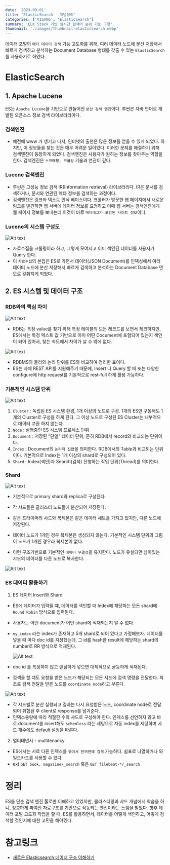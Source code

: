 ```yaml
---
date: '2023-09-01'
title: 'ElasticSearch - 개념정리'
categories: ['VISANG', 'ElasticSearch']
summary: 'ELK Stack 기반 실시간 검색어 순위 기능 구현'
thumbnail: './images/thumbnail-elasticsearch.webp'
---
```


데이터 포털의 `메타 데이터 검색` 기능 고도화를 위해, 여러 데이터 노드에 분산 저장해서 빠르게 검색하고 분석하는 Document Database 형태를 갖출 수 있는 `ElasticSearch`를 사용하기로 하였다.

# ElasticSearch

## 1. Apache Lucene

ES는 `Apache Lucene`을 기반으로 만들어진 `분산 검색 엔진`이다. 루씬은 자바 언어로 개발된 오픈소스 정보 검색 라이브러리이다.

### 검색엔진

- 예전에 www 가 생기고 나서, 인터넷의 출현은 많은 정보를 얻을 수 있게 되었다. 하지만, 이 정보들을 찾는 것은 매우 어려운 일이었다. 이러한 문제를 해결하기 위해 검색엔진이 등장하게 되었다. 검색엔진은 사용자가 원하는 정보를 찾아주는 역할을 한다. 검색엔진은 `스크래핑, 크롤링` 기술과 연관이 깊다.

### Lucene 검색엔진

- 루씬은 고성능 정보 검색 IR(Information retrieval) 라이브러리다. IR은 문서를 검색하거나, 문서와 연관된 메타 정보를 검색하는 과정이다.
- 검색엔진은 링크와 텍스트 인식 베이스이다. 크롤러가 방문한 웹 페이지에서 새로운 링크를 발견하면 웹 서버에 데이터 정보를 요청하고 이때 웹 서버는 검색엔진에게 웹 페이지 정보를 보내는데 이것이 바로 `메타태그가 포함된 사이트 정보`이다.

### Lucene의 시스템 구성도

![Alt text](image-7.png)

- 자료수집을 크롤링이라 하고, 그렇게 모여지고 이미 색인된 데이터를 사용자가 Query 한다.
- 이 `자료수집`의 본집은 ES로 가면서 데이터(JSON Document)를 인덱싱해서 여러 데이터 노드에 분산 저장해서 빠르게 검색하고 분석하는 Document Database 면모로 갖춰지게 되었다.

## 2. ES 시스템 및 데이터 구조

### RDB와의 핵심 차이

![Alt text](image-8.png)

- RDB는 특정 value를 찾기 위해 특정 테이블의 모든 레코드를 보면서 체크하지만, ES에서는 특정 텍스트 값 기반으로 이미 어떤 Document에 포함되어 있는지 색인이 되어 있어서, 찾는 속도에서 차이가 날 수 밖에 없다.

![Alt text](image-9.png)

- RDBMS의 물리와 논리 단위를 ES와 비교하여 정리한 표이다.
- ES는 자체 REST API를 지원해주기 때문에, Insert 나 Query 할 때 또는 다양한 configure에 http request를 기본적으로 rest-full 하게 활용 가능하다.

### 기본적인 시스템 단위

![Alt text](image-16.png)

1. `Cluster` : 독립된 ES 시스템 환경, 1개 이상의 노드로 구성. 1개의 ES만 구동해도 1개의 Cluster로 구성을 하게 된다. 그 이상 노드로 구성된 ES Cluster는 내부적으로 데이터 교환 하지 않는다.
2. `Node` : 실행중인 ES 시스템 프로세스 단위
3. `Document` : 저장된 "단일" 데이터 단위, 흔히 RDB에서 record와 비교되는 단위이다.
4. `Index` : Document의 `논리적 집합`을 의미한다. RDB에서의 Table과 비교되는 단위이다. 기본적으로 Index는 1개 이상의 shard로 구성되어 있다.
5. `Shard` : Index(색인)과 Search(검색) 진행하는 작업 단위(Thread)를 의미한다.

### Shard

![Alt text](image-17.png)

- 기본적으로 primary shard와 replica로 구성된다.
- 각 샤드들은 클러스터 노드들에 분산되어 저장된다.
- 같은 프라이머리 샤드와 복제본은 같은 데이터 세트를 가지고 있지만, 다른 노드에 저장된다.
- 데이터 노드가 1개인 경우 복제본은 생성되지 않는다. 기본적인 시스템 단위의 그림이 노드가 1개인 경우라 복제본이 없다.

- 이런 구조기반으로 기본적인 `데이터 무결성`을 유지한다. 노드가 유실되면 남아있는 샤드의 데이터를 다른 노드로 복사한다.

![Alt text](image-12.png)

### ES 데이터 활용하기

1. ES 데이터 Insert와 Shard

- ES에 데이터가 입력될 떄, 데이터를 색인할 때 Index에 해당하는 모든 shard에 `Round Robin` 방식으로 입력된다.
- 사용자는 어떤 document가 어떤 shard에 적재되는지 알 수 없다.
- `my_index` 라는 index가 존재하고 5개 shard로 되어 있다고 가정해보자. 데이터를 넣을 때 마다 doc id를 지정했는데, 그 id를 hash한 result에 해당하는 shard의 number로 RR 방식으로 적재된다.

  ![Alt text](image-18.png)

- doc id 를 특정하지 않고 랜덤하게 넣으면 대체적으로 균등하게 적재된다.
- 검색을 할 떄도 요청을 받은 노드가 해당되는 모든 샤드에 검색 명령을 전달한다. 최초로 검색 전달을 받은 노드를 `coordinate node`라고 부른다.

![Alt text](image-19.png)

- 각 샤드별로 분산 실행되고 결과는 다시 요청받은 노드, coordinate node로 전달되어 취합된 후 client로 response를 넘겨준다.
- 인덱스용량에 따라 적절한 수의 샤드로 구성해야 한다. 인덱스를 선언하지 않고 바로 document를 insert해도 `schemless` 라는 세팅으로 자동 index를 세팅하며 샤드 개수에도 default 설정을 따른다.

2. 멀티테넌시 - multitenancy

- ES에서는 서로 다른 인덱스를 `묶어서 한꺼번에 검색` 가능하다. 쉼표로 나열하거나 와일드카드를 사용할 수 있다.
- ex) `GET book, magazine/_search` 혹은 `GET filebeat-*/_search`

# 정리

ES를 단순 검색 엔진 툴로만 이해하고 있었지만, 클러스터링과 샤드 개념에서 학습을 하니, 정교하게 짜여진 자료구조를 기반으로 작동되는 엔진이라는 느낌을 받았다. 향후 데이터 포털 고도화 작업을 할 때, ES를 활용하면서, 데이터를 어떻게 색인하고, 어떻게 검색할 것인지에 대한 고민을 해야겠다.

# 참고링크

- [새로운 Elasticsearch 데이터 구조 이해하기](https://velog.io/@qlgks1/Elasticsearch-%EB%A3%A8%EC%94%AC-%EA%B8%B0%EB%B3%B8-%EA%B0%9C%EB%85%90%EA%B3%BC-ES-%EC%8B%9C%EC%8A%A4%ED%85%9C-%EB%B0%8F-%EB%8D%B0%EC%9D%B4%ED%84%B0-%EA%B5%AC%EC%A1%B0Node-Index-Shard-%EC%9D%B4%ED%95%B4%ED%95%98%EA%B8%B0)

